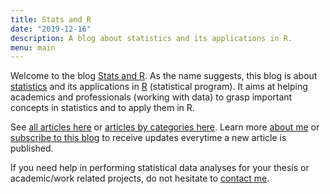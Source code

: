```yaml
---
title: Stats and R
date: "2019-12-16"
description: A blog about statistics and its applications in R.
menu: main
---
```


Welcome to the blog [Stats and R](/). As the name suggests, this blog is about [statistics](/tags/statistics/) and its applications in [R](/tags/r/) (statistical program). It aims at helping academics and professionals (working with data) to grasp important concepts in statistics and to apply them in R.

See [all articles here](/blog/) or [articles by categories here](/tags/). Learn more [about me](/about/) or [subscribe to this blog](/subscribe/) to receive updates everytime a new article is published.

If you need help in performing statistical data analyses for your thesis or academic/work related projects, do not hesitate to [contact me](/contact/).
